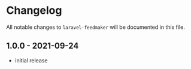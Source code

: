 # Changelog

All notable changes to `laravel-feedmaker` will be documented in this file.

## 1.0.0 - 2021-09-24

- initial release
